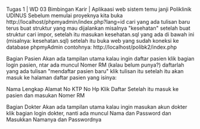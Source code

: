 Tugas 1 | WD 03 Bimbingan Karir | Aplikaasi web sistem temu janji Poliklinik UDINUS Sebelum memulai proyeknya kita buka http://localhost/phpmyadmin/index.php?lang=id cari yang ada tulisan baru terus buat struktur yang mau dijalankan misalnya "kesehatan" setelah buat struktur cari impor, setelah itu masukan kesehatan.sql yang ada di bawah ini (misalnya: kesehatan.sql) setelah itu buka web yang sudah koneksi ke database phpmyAdmin contohnya: http://localhost/polibk2/index.php

Bagian Pasien Akan ada tampilan utama kalau ingin daftar pasien klik bagian login pasien, ntar ada muncul Nomer RM (kalau belum punya?) daftarlah yang ada tulisan "mendaftar pasien baru" klik tulisan itu setelah itu akan masuk ke halaman daftar pasien yang isinya:

Nama Lengkap Alamat No KTP No Hp Klik Daftar Setelah itu masuk ke pasien dan masukan Nomer RM

Bagian Dokter Akan ada tampilan utama kalau ingin masukan akun dokter klik bagian login dokter, nanti ada muncul Nama dan Password dan Masukkan Namanya dan Passwordnya
